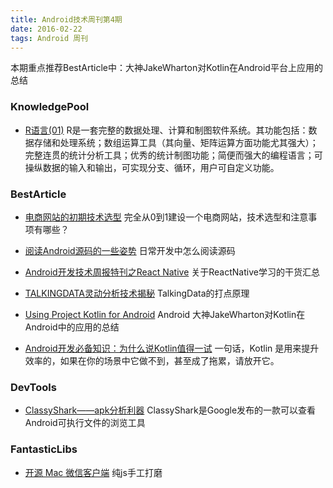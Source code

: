 ```yaml
---
title: Android技术周刊第4期
date: 2016-02-22
tags: Android 周刊
---
```

本期重点推荐BestArticle中：大神JakeWharton对Kotlin在Android平台上应用的总结

### KnowledgePool

* [R语言(01)](http://dannylee1991.github.io/2016/02/29/R%E8%AF%AD%E8%A8%80%EF%BC%8801%EF%BC%89%EF%BC%8DR%E5%BF%AB%E9%80%9F%E5%85%A5%E9%97%A8/) R是一套完整的数据处理、计算和制图软件系统。其功能包括：数据存储和处理系统；数组运算工具（其向量、矩阵运算方面功能尤其强大）；完整连贯的统计分析工具；优秀的统计制图功能；简便而强大的编程语言；可操纵数据的输入和输出，可实现分支、循环，用户可自定义功能。

### BestArticle
* [电商网站的初期技术选型](http://www.infoq.com/cn/articles/e-commerce-web-tech-stack) 完全从0到1建设一个电商网站，技术选型和注意事项有哪些？

* [阅读Android源码的一些姿势](http://zhuanlan.zhihu.com/kaede/20564614) 日常开发中怎么阅读源码

* [Android开发技术周报特刊之React Native](http://www.androidweekly.cn/android-dev-special-weekly-react-native/ ) 关于ReactNative学习的干货汇总

* [TALKINGDATA灵动分析技术揭秘](http://blog.talkingdata.net/?p=3778) TalkingData的打点原理

* [Using Project Kotlin for Android](https://docs.google.com/document/d/1ReS3ep-hjxWA8kZi0YqDbEhCqTt29hG8P44aA9W0DM8/edit?hl=en&forcehl=1# ) Android 大神JakeWharton对Kotlin在Android中的应用的总结

* [Android开发必备知识：为什么说Kotlin值得一试](https://mp.weixin.qq.com/s?__biz=MzA3NTYzODYzMg==&mid=404087761&idx=1&sn=d80625ee52f860a7a2ed4c238d2151b6&scene=1&srcid=0225QQBEkQDEgwdiU2NLUcIN&key=710a5d99946419d9ccd16b7a8f76c1e361a550e2913b9faaa03629fc47c8101e359ddd6f56b49ba5fb492397af237e23&ascene=0&uin=MjI1NTE5NDA2Mw%3D%3D) 一句话，Kotlin 是用来提升效率的，如果在你的场景中它做不到，甚至成了拖累，请放开它。

### DevTools
* [ClassyShark——apk分析利器](https://mp.weixin.qq.com/s?__biz=MzA4NTQwNDcyMA==&mid=402526638&idx=1&sn=bdd13a3cb722e72f67d4dcc1af0f620d&scene=1&srcid=0302hfrFeK6egppOSAc3YX1S&key=710a5d99946419d9b6b1065588a39c2f4cf1c11b6c978e30fca915cfa5a47278ed9697f4438c150e481795c543d2da28&ascene=0&uin=MjI1NTE5NDA2Mw%3D%3D) ClassyShark是Google发布的一款可以查看Android可执行文件的浏览工具

### FantasticLibs

* [开源 Mac 微信客户端](https://github.com/geeeeeeeeek/electronic-wechat)  纯js手工打磨

